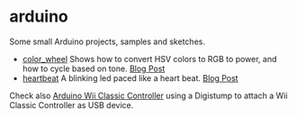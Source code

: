 arduino
=======

Some small Arduino projects, samples and sketches.

- [color_wheel](color_wheel.ino) Shows how to convert HSV colors to RGB to power, and how to cycle based on tone. [Blog Post](http://eduardofv.com/2011/01/15/arduino-rgb-led-hsv-color-wheel/)
- [heartbeat](heartbeat.ino) A blinking led paced like a heart beat. [Blog Post](http://eduardofv.com/2012/10/23/arduino-sample-heartbeat/)

Check also [Arduino Wii Classic Controller](https://github.com/eduardofv/ArduinoWiiClassicController) using a Digistump to attach a Wii Classic Controller as USB device.
